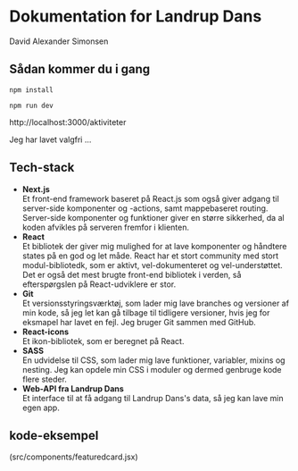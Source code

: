 # Dokumentation for Landrup Dans
David Alexander Simonsen


## Sådan kommer du i gang
`npm install`

`npm run dev`

http://localhost:3000/aktiviteter

Jeg har lavet valgfri ...


## Tech-stack
* **Next.js**  
Et front-end framework baseret på React.js som også giver adgang til server-side komponenter og -actions, samt mappebaseret routing. Server-side komponenter og funktioner giver en større sikkerhed, da al koden afvikles på serveren fremfor i klienten.
* **React**  
Et bibliotek der giver mig mulighed for at lave komponenter og håndtere states på en god og let måde. React har et stort community med stort modul-bibliotedk, som er aktivt, vel-dokumenteret og  vel-understøttet. Det er også det mest brugte front-end bibliotek i verden, så efterspørgslen på React-udviklere er stor. 
* **Git**  
Et versionsstyringsværktøj, som lader mig lave branches og versioner af min kode, så jeg let kan gå tilbage til tidligere versioner, hvis jeg for eksmapel har lavet en fejl. Jeg bruger Git sammen med GitHub.
* **React-icons**  
Et ikon-bibliotek, som er beregnet på React. 
* **SASS**  
En udvidelse til CSS, som lader mig lave funktioner, variabler, mixins og nesting. Jeg kan opdele min CSS i moduler og dermed genbruge kode flere steder.
* **Web-API fra Landrup Dans**  
Et interface til at få adgang til Landrup Dans's data, så jeg kan lave min egen app.


## kode-eksempel
(src/components/featuredcard.jsx)
```jsx


